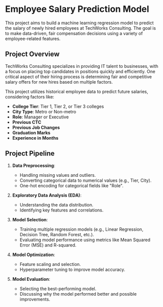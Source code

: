 # Employee Salary Prediction Model

This project aims to build a machine learning regression model to predict the salary of newly hired employees at TechWorks Consulting. The goal is to make data-driven, fair compensation decisions using a variety of employee-related features.

## Project Overview

TechWorks Consulting specializes in providing IT talent to businesses, with a focus on placing top candidates in positions quickly and efficiently. One critical aspect of their hiring process is determining fair and competitive salary offers for new hires based on multiple factors.

This project utilizes historical employee data to predict future salaries, considering factors like:
- **College Tier**: Tier 1, Tier 2, or Tier 3 colleges
- **City Type**: Metro or Non-metro
- **Role**: Manager or Executive
- **Previous CTC**
- **Previous Job Changes**
- **Graduation Marks**
- **Experience in Months**

## Project Pipeline

1. **Data Preprocessing**:
   - Handling missing values and outliers.
   - Converting categorical data to numerical values (e.g., Tier, City).
   - One-hot encoding for categorical fields like "Role".
   
2. **Exploratory Data Analysis (EDA)**:
   - Understanding the data distribution.
   - Identifying key features and correlations.

3. **Model Selection**:
   - Training multiple regression models (e.g., Linear Regression, Decision Tree, Random Forest, etc.).
   - Evaluating model performance using metrics like Mean Squared Error (MSE) and R-squared.

4. **Model Optimization**:
   - Feature scaling and selection.
   - Hyperparameter tuning to improve model accuracy.

5. **Model Evaluation**:
   - Selecting the best-performing model.
   - Discussing why the model performed better and possible improvements.

